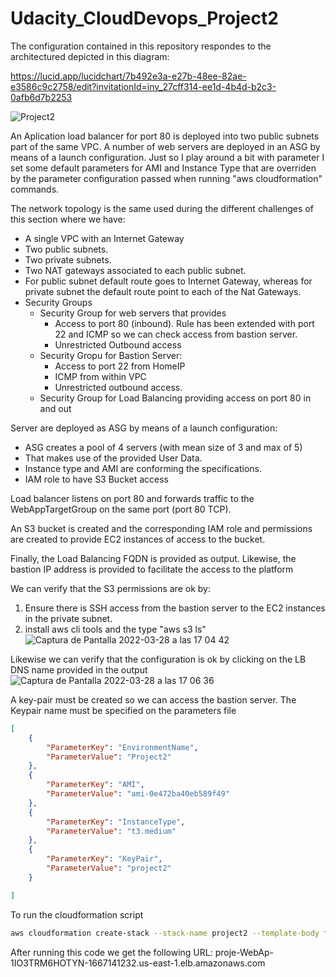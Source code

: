 # Udacity_CloudDevops_Project2
The configuration contained in this repository respondes to the architectured depicted in this diagram:

https://lucid.app/lucidchart/7b492e3a-e27b-48ee-82ae-e3586c9c2758/edit?invitationId=inv_27cff314-ee1d-4b4d-b2c3-0afb6d7b2253

![Project2](https://user-images.githubusercontent.com/23102562/160429619-2d33e2a9-6a08-43f1-87fe-0a6a0386f478.jpeg)


An Aplication load balancer for port 80 is deployed into two public subnets part of the same VPC. A number of web servers are deployed in an ASG by means of a launch configuration.
Just so I play around a bit with parameter I set some default parameters for AMI and Instance Type that are overriden by the parameter configuration passed when running "aws cloudformation" commands.

The network topology is the same used during the different challenges of this section where we have:
* A single VPC with an Internet Gateway
* Two public subnets.
* Two private subnets.
* Two NAT gateways associated to each public subnet.
* For public subnet default route goes to Internet Gateway, whereas for private subnet the default route point to each of the Nat Gateways.
* Security Groups
  - Security Group for web servers that provides
    - Access to port 80 (inbound). Rule has been extended with port 22 and ICMP so we can check access from bastion server.
    - Unrestricted Outbound access
  - Security Gropu for Bastion Server:
    - Access to port 22 from HomeIP
    - ICMP from within VPC
    - Unrestricted outbound access.
  - Security Group for Load Balancing providing access on port 80 in and out

Server are deployed as ASG by means of a launch configuration:
  * ASG creates a pool of 4 servers (with mean size of 3 and max of 5)
  * That makes use of the provided User Data. 
  * Instance type and AMI are conforming the specifications.
  * IAM role to have S3 Bucket access

Load balancer listens on port 80 and forwards traffic to the WebAppTargetGroup on the same port (port 80 TCP).

An S3 bucket is created and the corresponding IAM role and permissions are created to provide EC2 instances of access to the bucket.

Finally, the Load Balancing FQDN is provided as output. Likewise, the bastion IP address is provided to facilitate the access to the platform

We can verify that the S3 permissions are ok by:
1. Ensure there is SSH access from the bastion server to the EC2 instances in the private subnet.
2. install aws cli tools and the type "aws s3 ls"
![Captura de Pantalla 2022-03-28 a las 17 04 42](https://user-images.githubusercontent.com/23102562/160428250-2b3b4cd6-64f2-484e-a375-8a7bdc58985e.png)

Likewise we can verify that the configuration is ok by clicking on the LB DNS name provided in the output
![Captura de Pantalla 2022-03-28 a las 17 06 36](https://user-images.githubusercontent.com/23102562/160428801-8e9f6ea9-b3e2-4f79-a83e-5c23718190ca.png)


A key-pair must be created so we can access the bastion server. The Keypair name must be specified on the parameters file

````json
[
	{
		"ParameterKey": "EnvironmentName",
		"ParameterValue": "Project2"
	},
    {
		"ParameterKey": "AMI",
		"ParameterValue": "ami-0e472ba40eb589f49"
	},
    {
		"ParameterKey": "InstanceType",
		"ParameterValue": "t3.medium"
	},
	{
		"ParameterKey": "KeyPair",
		"ParameterValue": "project2"
	}

]
````


To run the cloudformation script
```bash
aws cloudformation create-stack --stack-name project2 --template-body file://project2.yml --parameters file://project2.json --capabilities "CAPABILITY_IAM" "CAPABILITY_NAMED_IAM"
````
After running this code we get the following URL: proje-WebAp-1IO3TRM6HOTYN-1667141232.us-east-1.elb.amazonaws.com




